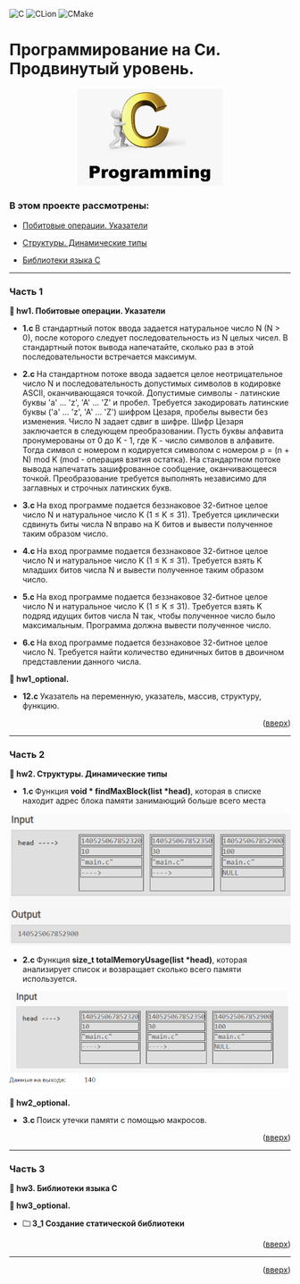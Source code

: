 <a name="readme-top"></a>

![C](https://img.shields.io/badge/c-%2300599C.svg?style=for-the-badge&logo=c&logoColor=white)
![CLion](https://img.shields.io/badge/CLion-black?style=for-the-badge&logo=clion&logoColor=white)
![CMake](https://img.shields.io/badge/CMake-%23008FBA.svg?style=for-the-badge&logo=cmake&logoColor=white)

# Программирование на Си. Продвинутый уровень.
<p align="center">
<img src="images/c.png" alt="drawing" width="260"/>
</p>

### В этом проекте рассмотрены: 

* [Побитовые операции. Указатели](#title1)

* [Структуры. Динамические типы](#title2)

* [Библиотеки языка С](#title3)

-----

### <a id="title1">Часть 1</a>

<strong> &#128194; hw1. Побитовые операции. Указатели </strong> 

* <strong> 1.c </strong> В стандартный поток ввода задается натуральное число N (N > 0), после которого следует
последовательность из N целых чисел. В стандартный поток вывода напечатайте, сколько раз в этой последовательности встречается
максимум.

* <strong> 2.c </strong> На стандартном потоке ввода задается целое неотрицательное число N и последовательность
  допустимых символов в кодировке ASCII, оканчивающаяся точкой. Допустимые символы - латинские
  буквы 'a' ... 'z', 'A' ... 'Z' и пробел. Требуется закодировать латинские буквы ('a' ... 'z', 'A' ... 'Z') шифром
  Цезаря, пробелы вывести без изменения. Число N задает сдвиг в шифре. Шифр Цезаря заключается в
  следующем преобразовании. Пусть буквы алфавита пронумерованы от 0 до K - 1, где K - число
  символов в алфавите. Тогда символ с номером n кодируется символом с номером 
  p = (n + N) mod K (mod - операция взятия остатка). На стандартном потоке вывода напечатать зашифрованное сообщение,
  оканчивающееся точкой. Преобразование требуется выполнять независимо для заглавных и строчных
  латинских букв.

* <strong> 3.c </strong> На вход программе подается беззнаковое 32-битное целое число N и натуральное число K (1 ≤ K ≤ 31).
Требуется циклически сдвинуть биты числа N вправо на K битов и вывести полученное таким образом число.

* <strong> 4.c </strong> На вход программе подается беззнаковое 32-битное целое число N и натуральное число K (1 ≤ K ≤ 31).
Требуется взять K младших битов числа N и вывести полученное таким образом число.

* <strong> 5.c </strong> На вход программе подается беззнаковое 32-битное целое число N и натуральное число K (1 ≤ K ≤ 31).
Требуется взять K подряд идущих битов числа N так, чтобы полученное число было максимальным.
Программа должна вывести полученное число.

* <strong> 6.c </strong> На вход программе подается беззнаковое 32-битное целое число N. Требуется найти количество
единичных битов в двоичном представлении данного числа.

<strong> &#128194; hw1_optional.</strong> 

* <strong> 12.c </strong> Указатель на переменную, указатель, массив, структуру, функцию.

<p align="right">(<a href="#readme-top">вверх</a>)</p>

-----

### <a id="title2">Часть 2</a>

<strong> &#128194; hw2. Структуры. Динамические типы</strong> 

* <strong> 1.c </strong> Функция <strong> void * findMaxBlock(list *head)</strong>, которая в списке находит адрес блока памяти
занимающий больше всего места

<p align="center">
<img src="images/2_1.png" alt="drawing" width="550"/>
</p>

* <strong> 2.c </strong> Функция <strong> size_t totalMemoryUsage(list *head)</strong>, которая анализирует список и возвращает
сколько всего памяти используется.

<p align="center">
<img src="images/2_2.png" alt="drawing" width="550"/>
</p>

<strong> &#128194; hw2_optional.</strong> 

* <strong> 3.c </strong> Поиск утечки памяти с помощью макросов.

<p align="right">(<a href="#readme-top">вверх</a>)</p>

-----

### <a id="title3">Часть 3</a>

<strong> &#128194; hw3. Библиотеки языка С</strong> 

<strong> &#128194; hw3_optional.</strong> 

+ <strong>&#128448; 3_1 Создание статической библиотеки</strong>

<p align="right">(<a href="#readme-top">вверх</a>)</p>

-----

<p align="right">(<a href="#readme-top">вверх</a>)</p>